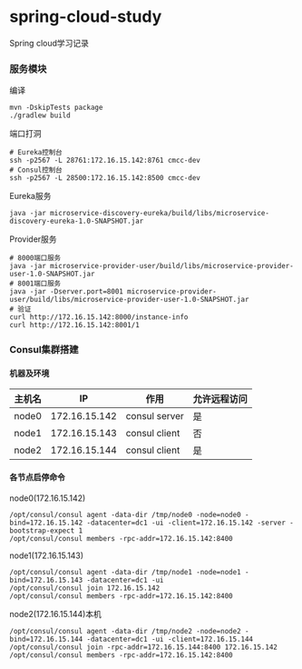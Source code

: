 # spring-cloud-study

Spring cloud学习记录

### 服务模块

编译

    mvn -DskipTests package
    ./gradlew build
    
端口打洞

    # Eureka控制台
    ssh -p2567 -L 28761:172.16.15.142:8761 cmcc-dev
    # Consul控制台
    ssh -p2567 -L 28500:172.16.15.142:8500 cmcc-dev
    
Eureka服务

    java -jar microservice-discovery-eureka/build/libs/microservice-discovery-eureka-1.0-SNAPSHOT.jar

Provider服务

    # 8000端口服务
    java -jar microservice-provider-user/build/libs/microservice-provider-user-1.0-SNAPSHOT.jar
    # 8001端口服务
    java -jar -Dserver.port=8001 microservice-provider-user/build/libs/microservice-provider-user-1.0-SNAPSHOT.jar
    # 验证
    curl http://172.16.15.142:8000/instance-info
    curl http://172.16.15.142:8001/1
    
### Consul集群搭建

#### 机器及环境

| 主机名 | IP            | 作用          |  允许远程访问 |
| ----- | ------------- | ------------- | ----------- |
| node0 | 172.16.15.142 | consul server | 是          |
| node1 | 172.16.15.143 | consul client | 否          |
| node2 | 172.16.15.144 | consul client | 是          |

#### 各节点启停命令

node0(172.16.15.142)

    /opt/consul/consul agent -data-dir /tmp/node0 -node=node0 -bind=172.16.15.142 -datacenter=dc1 -ui -client=172.16.15.142 -server -bootstrap-expect 1
    /opt/consul/consul members -rpc-addr=172.16.15.142:8400

node1(172.16.15.143)

    /opt/consul/consul agent -data-dir /tmp/node1 -node=node1 -bind=172.16.15.143 -datacenter=dc1 -ui
    /opt/consul/consul join 172.16.15.142
    /opt/consul/consul members -rpc-addr=172.16.15.142:8400
    
node2(172.16.15.144)本机

    /opt/consul/consul agent -data-dir /tmp/node2 -node=node2 -bind=172.16.15.144 -datacenter=dc1 -ui -client=172.16.15.144
    /opt/consul/consul join -rpc-addr=172.16.15.144:8400 172.16.15.142
    /opt/consul/consul members -rpc-addr=172.16.15.142:8400
